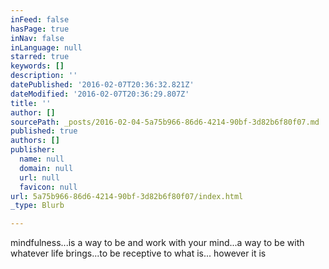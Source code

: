 ```yaml
---
inFeed: false
hasPage: true
inNav: false
inLanguage: null
starred: true
keywords: []
description: ''
datePublished: '2016-02-07T20:36:32.821Z'
dateModified: '2016-02-07T20:36:29.807Z'
title: ''
author: []
sourcePath: _posts/2016-02-04-5a75b966-86d6-4214-90bf-3d82b6f80f07.md
published: true
authors: []
publisher:
  name: null
  domain: null
  url: null
  favicon: null
url: 5a75b966-86d6-4214-90bf-3d82b6f80f07/index.html
_type: Blurb

---
```

mindfulness...is a way to be and work with your mind...a way to be with whatever life brings...to be receptive to what is... however it is